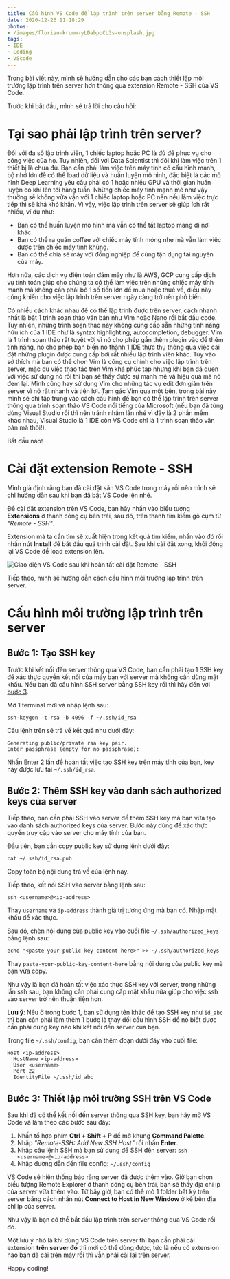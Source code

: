 ```yaml
---
title: Cấu hình VS Code để lập trình trên server bằng Remote - SSH
date: 2020-12-26 11:18:29
photos:
- /images/florian-krumm-yLDabpoCL3s-unsplash.jpg
tags:
- IDE
- Coding
- VScode
---
```

Trong bài viết này, mình sẽ hướng dẫn cho các bạn cách thiết lập môi trường lập trình trên server hơn thông qua extension Remote - SSH của VS Code.

Trước khi bắt đầu, mình sẽ trả lời cho câu hỏi:

# Tại sao phải lập trình trên server?

Đối với đa số lập trình viên, 1 chiếc laptop hoặc PC là đủ để phục vụ cho công việc của họ. Tuy nhiên, đối với Data Scientist thì đôi khi làm việc trên 1 thiết bị là chưa đủ. Bạn cần phải làm việc trên máy tính có cấu hình mạnh, bộ nhớ lớn để có thể load dữ liệu và huấn luyện mô hình, đặc biệt là các mô hình Deep Learning yêu cầu phải có 1 hoặc nhiều GPU và thời gian huấn luyện có khi lên tới hàng tuần. Những chiếc máy tính mạnh mẽ như vậy thường sẽ không vừa vặn với 1 chiếc laptop hoặc PC nên nếu làm việc trực tiếp thì sẽ khá khó khăn. Vì vậy, việc lập trình trên server sẽ giúp ích rất nhiều, ví dụ như:
- Bạn có thể huấn luyện mô hình mà vẫn có thể tắt laptop mang đi nơi khác.
- Bạn có thể ra quán coffee với chiếc máy tính mỏng nhẹ mà vẫn làm việc được trên chiếc máy tính khủng.
- Bạn có thể chia sẻ máy với đồng nghiệp để cùng tận dụng tài nguyên của máy.

Hơn nữa, các dịch vụ điện toán đám mây như là AWS, GCP cung cấp dịch vụ tính toán giúp cho chúng ta có thể làm việc trên những chiếc máy tính mạnh mà không cần phải bỏ 1 số tiền lớn để mua hoặc thuê về, điều này cũng khiến cho việc lập trình trên server ngày càng trở nên phổ biến.

Có nhiều cách khác nhau để có thể lập trình được trên server, cách nhanh nhất là bật 1 trình soạn thảo văn bản như Vim hoặc Nano rồi bắt đầu code. Tuy nhiên, những trình soạn thảo này không cung cấp sẵn những tính năng hữu ích của 1 IDE như là syntax highlighting, autocompletion, debugger. Vim là 1 trình soạn thảo rất tuyệt vời vì nó cho phép gắn thêm plugin vào để thêm tính năng, nó cho phép bạn biến nó thành 1 IDE thực thụ thông qua việc cài đặt những plugin được cung cấp bởi rất nhiều lập trình viên khác. Tùy vào sở thích mà bạn có thể chọn Vim là công cụ chính cho việc lập trình trên server, mặc dù việc thao tác trên Vim khá phức tạp nhưng khi bạn đã quen với việc sử dụng nó rồi thì bạn sẽ thấy được sự mạnh mẽ và hiệu quả mà nó đem lại. Mình cũng hay sử dụng Vim cho những tác vụ edit đơn giản trên server vì nó rất nhanh và tiện lợi. Tạm gác Vim qua một bên, trong bài này mình sẽ chỉ tập trung vào cách cấu hình để bạn có thể lập trình trên server thông qua trình soạn thảo VS Code nổi tiếng của Microsoft (nếu bạn đã từng dùng Visual Studio rồi thì nên tránh nhầm lẫn nhé vì đây là 2 phần mềm khác nhau, Visual Studio là 1 IDE còn VS Code chỉ là 1 trình soạn thảo văn bản mà thôi!).

Bắt đầu nào!

# Cài đặt extension Remote - SSH

Mình giả định rằng bạn đã cài đặt sẵn VS Code trong máy rồi nên mình sẽ chỉ hướng dẫn sau khi bạn đã bật VS Code lên nhé.

Để cài đặt extension trên VS Code, bạn hãy nhấn vào biểu tượng **Extensions** ở thanh công cụ bên trái, sau đó, trên thanh tìm kiếm gõ cụm từ *"Remote - SSH"*.

Extension mà ta cần tìm sẽ xuất hiện trong kết quả tìm kiếm, nhấn vào đó rồi nhấn nút **Install** để bắt đầu quá trình cài đặt. Sau khi cài đặt xong, khởi động lại VS Code để load extension lên.

![Giao diện VS Code sau khi hoàn tất cài đặt Remote - SSH](Screenshot-2020-12-26-120808.png)

Tiếp theo, mình sẽ hướng dẫn cách cấu hình môi trường lập trình trên server.

# Cấu hình môi trường lập trình trên server

## Bước 1: Tạo SSH key

Trước khi kết nối đến server thông qua VS Code, bạn cần phải tạo 1 SSH key để xác thực quyền kết nối của máy bạn với server mà không cần dùng mật khẩu.
Nếu bạn đã cấu hình SSH server bằng SSH key rồi thì hãy đến với [bước 3](#Buoc-3-Thiet-lap-moi-truong-SSH-tren-VS-Code).

Mở 1 terminal mới và nhập lệnh sau:
```
ssh-keygen -t rsa -b 4096 -f ~/.ssh/id_rsa
```
Câu lệnh trên sẽ trả về kết quả như dưới đây:
```
Generating public/private rsa key pair.
Enter passphrase (empty for no passphrase):
```
Nhấn Enter 2 lần để hoàn tất việc tạo SSH key trên máy tính của bạn, key này được lưu tại `~/.ssh/id_rsa`.

## Bước 2: Thêm SSH key vào danh sách authorized keys của server

Tiếp theo, bạn cần phải SSH vào server để thêm SSH key mà bạn vừa tạo vào danh sách authorized keys của server. Bước này dùng để xác thực quyền truy cập vào server cho máy tính của bạn.

Đầu tiên, bạn cần copy public key sử dụng lệnh dưới đây:
```
cat ~/.ssh/id_rsa.pub
```
Copy toàn bộ nội dung trả về của lệnh này.

Tiếp theo, kết nối SSH vào server bằng lệnh sau:
```
ssh <username>@<ip-address>
```
Thay `username` và `ip-address` thành giá trị tương ứng mà bạn có. Nhập mật khẩu để xác thực.

Sau đó, chèn nội dung của public key vào cuối file `~/.ssh/authorized_keys` bằng lệnh sau:
```
echo "<paste-your-public-key-content-here>" >> ~/.ssh/authorized_keys
```
Thay `paste-your-public-key-content-here` bằng nội dung của public key mà bạn vừa copy.

Như vậy là bạn đã hoàn tất việc xác thực SSH key với server, trong những lần ssh sau, bạn không cần phải cung cấp mật khẩu nữa giúp cho việc ssh vào server trở nên thuận tiện hơn.

**Lưu ý**: Nếu ở trong bước 1, bạn sử dụng tên khác để tạo SSH key như `id_abc` thì bạn cần phải làm thêm 1 bước là thay đổi cấu hình SSH để nó biết được cần phải dùng key nào khi kết nối đến server của bạn.

Trong file `~/.ssh/config`, bạn cần thêm đoạn dưới đây vào cuối file:
```. Chỉ thêm khi file key của bạn khác với mặc định (id_rsa, id_dsa, id_ecdsa, id_ed25519)
Host <ip-address>
  HostName <ip-address>
  User <username>
  Port 22
  IdentityFile ~/.ssh/id_abc
```

## Bước 3: Thiết lập môi trường SSH trên VS Code
Sau khi đã có thể kết nối đến server thông qua SSH key, bạn hãy mở VS Code và làm theo các bước sau đây:
1. Nhấn tổ hợp phím **Ctrl + Shift + P** để mở khung **Command Palette**.
2. Nhập *"Remote-SSH: Add New SSH Host"* rồi nhấn **Enter**.
3. Nhập câu lệnh SSH mà bạn sử dụng để SSH đến server: `ssh <username>@<ip-address>`
4. Nhập đường dẫn đến file config: `~/.ssh/config`

VS Code sẽ hiện thống báo rằng server đã được thêm vào. Giờ bạn chọn biểu tượng Remote Explorer ở thanh công cụ bên trái, bạn sẽ thấy địa chỉ ip của server vừa thêm vào. Từ bây giờ, bạn có thể mở 1 folder bất kỳ trên server bằng cách nhấn nút **Connect to Host in New Window** ở kế bên địa chỉ ip của server.

Như vậy là bạn có thể bắt đầu lập trình trên server thông qua VS Code rồi đó.

Một lưu ý nhỏ là khi dùng VS Code trên server thì bạn cần phải cài extension **trên server đó** thì mới có thể dùng được, tức là nếu có extension nào bạn đã cài trên máy rồi thì vẫn phải cài lại trên server.

Happy coding!
